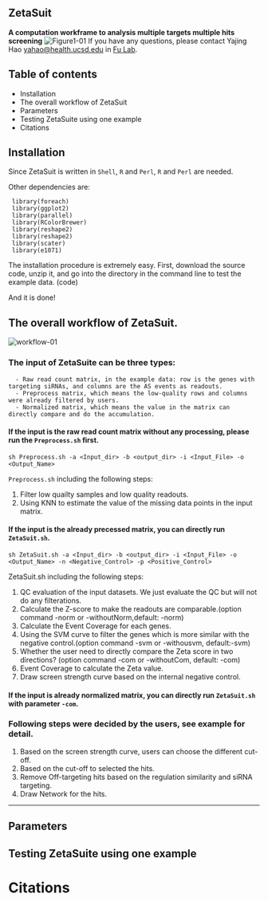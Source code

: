 ## ZetaSuit
**A computation workframe to analysis multiple targets multiple hits screening**
![Figure1-01](https://user-images.githubusercontent.com/65927843/118019732-2b29b600-b30e-11eb-9ca0-5911dd82b608.jpg)
If you have any questions, please contact Yajing Hao <yahao@health.ucsd.edu> in [Fu Lab](http://fugenome.ucsd.edu/).

## Table of contents
- Installation
- The overall workflow of ZetaSuit
- Parameters
- Testing ZetaSuite using one example
- Citations
## Installation
Since ZetaSuit is written in `Shell`, `R` and `Perl`, `R` and `Perl` are needed. 

Other dependencies are:
    
    
     library(foreach)
     library(ggplot2)
     library(parallel)
     library(RColorBrewer)
     library(reshape2)
     library(reshape2)
     library(scater)
     library(e1071)
     
      
The installation procedure is extremely easy. First, download the source code, unzip it, and go into the directory in the command line to test the example data.
(code)

And it is done!

## The overall workflow of ZetaSuit.
![workflow-01](https://user-images.githubusercontent.com/65927843/118020609-1ef22880-b30f-11eb-8e59-843c3eb4fe31.jpg)


### The input of ZetaSuite can be three types:
      
      - Raw read count matrix, in the example data: row is the genes with targeting siRNAs, and columns are the AS events as readouts.
      - Preprocess matrix, which means the low-quality rows and columns were already filtered by users.
      - Normalized matrix, which means the value in the matrix can directly compare and do the accumulation.
        

#### If the input is the raw read count matrix without any processing, please run the `Preprocess.sh` first.

`sh Preprocess.sh -a <Input_dir> -b <output_dir> -i <Input_File> -o <Output_Name>`

`Preprocess.sh` including the following steps: 
  1. Filter low quailty samples and low quality readouts.
  2. Using KNN to estimate the value of the missing data points in the input matrix.

#### If the input is the already precessed matrix, you can directly run `ZetaSuit.sh`.

`sh ZetaSuit.sh -a <Input_dir> -b <output_dir> -i <Input_File> -o <Output_Name> -n <Negative_Control> -p <Positive_Control>`

ZetaSuit.sh including the following steps:
  1. QC evaluation of the input datasets. We just evaluate the QC but will not do any filterations.
  2. Calculate the Z-score to make the readouts are comparable.(option command -norm or -withoutNorm,default: -norm)
  3. Calculate the Event Coverage for each genes.
  4. Using the SVM curve to filter the genes which is more similar with the negative control.(option command -svm or -withousvm, default:-svm)
  5. Whether the user need to directly compare the Zeta score in two directions? (option command -com or -withoutCom, default: -com)
  6. Event Coverage to calculate the Zeta value.
  7. Draw screen strength curve based on the internal negative control.
 
  
#### If the input is already normalized matrix, you can directly run `ZetaSuit.sh` with parameter `-com`. 

### Following steps were decided by the users, see example for detail.
  1. Based on the screen strength curve, users can choose the different cut-off.
  2. Based on the cut-off to selected the hits.
  3. Remove Off-targeting hits based on the regulation similarity and siRNA targeting.
  4. Draw Network for the hits.
 
 ----------------------------------------------------------------------------------------------------------------------------------------------------------------
 ## Parameters 
 ## Testing ZetaSuite using one example
 # Citations
